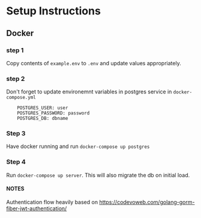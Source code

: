 # Setup Instructions
## Docker

### step 1
Copy contents of `example.env` to `.env` and update values appropriately.

### step 2
Don't forget to update environemnt variables in postgres service in `docker-compose.yml`
```
    POSTGRES_USER: user
    POSTGRES_PASSWORD: password
    POSTGRES_DB: dbname
```

### Step 3
Have docker running and run `docker-compose up postgres`

### Step 4
Run `docker-compose up server`. This will also migrate the db on initial load.

#### NOTES
Authentication flow heavily based on https://codevoweb.com/golang-gorm-fiber-jwt-authentication/
